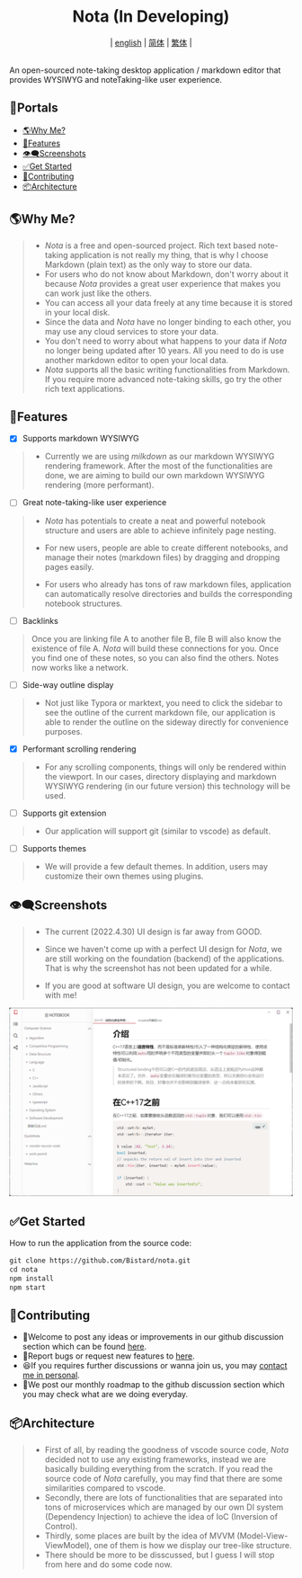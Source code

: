 <!-- <p align="center"><img src="static/logo-small.png" width="100" height="100"></p> -->
<h1 align="center">Nota (In Developing)</h1>
<div align="center">
  |
  <a href="README.md">english</a>
  |
  <a href="doc/readme/zh-cn.md">简体</a>
  |
  <a href="doc/readme/zh-tw.md">繁体</a>
  |
</div>

<br>

An open-sourced note-taking desktop application / markdown editor that provides WYSIWYG and noteTaking-like user experience.

## 🚪Portals
- [🌎Why Me?](#🌎Why-Me?)
- [💖Features](#💖features)
- [👁‍🗨Screenshots](#👁‍🗨screenshots)
- [✅Get Started](#✅get-started)
- [💌Contributing](#💌contributing)
- [📦Architecture](#📦Architecture)

## 🌎Why Me?
> * *Nota* is a free and open-sourced project. Rich text based note-taking application is not really my thing, that is why I choose Markdown (plain text) as the only way to store our data. 
> * For users who do not know about Markdown, don't worry about it because *Nota* provides a great user experience that makes you can work just like the others.
> * You can access all your data freely at any time because it is stored in your local disk.
> * Since the data and *Nota* have no longer binding to each other, you may use any cloud services to store your data.
> * You don't need to worry about what happens to your data if *Nota* no longer being updated after 10 years. All you need to do is use another markdown editor to open your local data.
> * *Nota* supports all the basic writing functionalities from Markdown. If you require more advanced note-taking skills, go try the other rich text applications.

## 💖Features
* [x] Supports markdown WYSIWYG
> * Currently we are using *milkdown* as our markdown WYSIWYG rendering framework. After the most of the functionalities are done, we are aiming to build our own markdown WYSIWYG rendering (more performant).
* [ ] Great note-taking-like user experience
> * *Nota* has potentials to create a neat and powerful notebook structure and users are able to achieve infinitely page nesting.
> 
> * For new users, people are able to create different notebooks, and manage their notes (markdown files) by dragging and dropping pages easily.
> 
> * For users who already has tons of raw markdown files, application can automatically resolve directories and builds the corresponding notebook structures.
*  [ ] Backlinks
> Once you are linking file A to another file B, file B will also know the existence of file A. *Nota* will build these connections for you. Once you find one of these notes, so you can also find the others. Notes now works like a network.
* [ ] Side-way outline display
> * Not just like Typora or marktext, you need to click the sidebar to see the outline of the current markdown file, our application is able to render the outline on the sideway directly for convenience purposes.
* [x] Performant scrolling rendering
> * For any scrolling components, things will only be rendered within the viewport. In our cases, directory displaying and markdown WYSIWYG rendering (in our future version) this technology will be used.
* [ ] Supports git extension
> * Our application will support git (similar to vscode) as default.
* [ ] Supports themes
> * We will provide a few default themes. In addition, users may customize their own themes using plugins.

## 👁‍🗨Screenshots
> * The current (2022.4.30) UI design is far away from GOOD.
> 
> * Since we haven't come up with a perfect UI design for *Nota*, we are still working on the foundation (backend) of the applications. That is why the screenshot has not been updated for a while.
> * If you are good at software UI design, you are welcome to contact with me!

![screenshot](./doc/images/2022.1.16.png)

## ✅Get Started
How to run the application from the source code:
```
git clone https://github.com/Bistard/nota.git
cd nota
npm install
npm start
```

## 💌Contributing
* 🥰Welcome to post any ideas or improvements in our github discussion section which can be found [here](https://github.com/Bistard/nota/discussions).
* 🤔Report bugs or request new features to [here](https://github.com/Bistard/nota/issues).
* 😆If you requires further discussions or wanna join us, you may [contact me in personal](https://github.com/Bistard).
* 🧐We post our monthly roadmap to the github discussion section which you may check what are we doing everyday.

## 📦Architecture
> * First of all, by reading the goodness of vscode source code, *Nota* decided not to use any existing frameworks, instead we are basically building everything from the scratch. If you read the source code of *Nota* carefully, you may find that there are some similarities compared to vscode.
> * Secondly, there are lots of functionalities that are separated into tons of microservices which are managed by our own DI system (Dependency Injection) to achieve the idea of IoC (Inversion of Control).
> * Thirdly, some places are built by the idea of MVVM (Model-View-ViewModel), one of them is how we display our tree-like structure.
> * There should be more to be disscussed, but I guess I will stop from here and do some code now.
